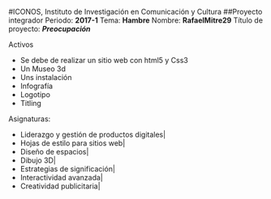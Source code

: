 #ICONOS, Instituto de Investigación en Comunicación y Cultura
##Proyecto integrador 
Periodo: **2017-1**
Tema: **Hambre**
Nombre: **RafaelMitre29**
Título de proyecto: ***Preocupación***

Activos
- Se debe de realizar un sitio web con html5 y Css3
- Un Museo 3d
- Uns instalación
- Infografía
- Logotipo
- Titling

Asignaturas:
- Liderazgo y gestión de productos digitales|
- Hojas de estilo para sitios web|
- Diseño de espacios|
- Dibujo 3D|
- Estrategias de significación|
- Interactividad avanzada|
- Creatividad publicitaria|

